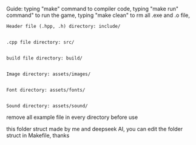Guide:
    typing "make" command to compiler code,
    typing "make run" command" to run the game,
    typing "make clean" to rm all .exe and .o file,
    

    Header file (.hpp, .h) directory: include/

    
    .cpp file directory: src/


    build file directory: build/


    Image directory: assets/images/


    Font directory: assets/fonts/


    Sound directory: assets/sound/



remove all example file in every directory before use 


this folder struct made by me and deepseek AI, you can edit the folder struct in Makefile, thanks
